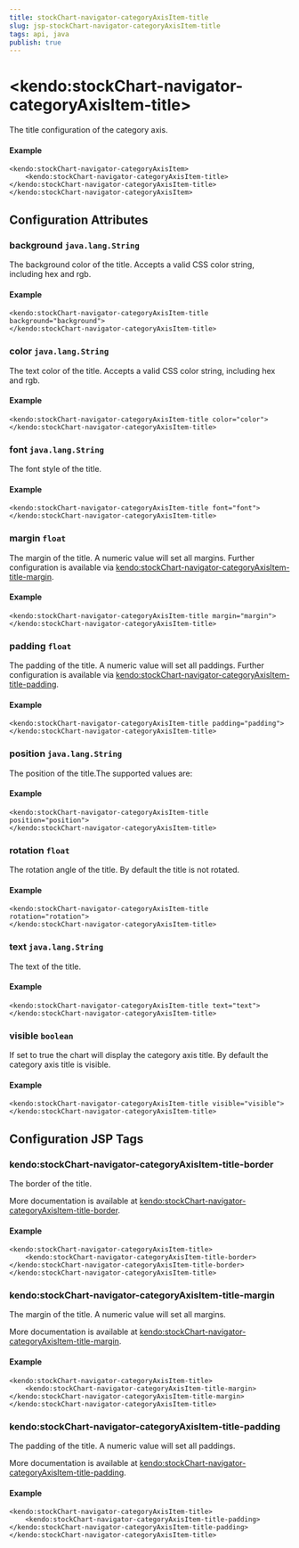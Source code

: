 ```yaml
---
title: stockChart-navigator-categoryAxisItem-title
slug: jsp-stockChart-navigator-categoryAxisItem-title
tags: api, java
publish: true
---
```


# \<kendo:stockChart-navigator-categoryAxisItem-title\>

The title configuration of the category axis.

#### Example
    <kendo:stockChart-navigator-categoryAxisItem>
        <kendo:stockChart-navigator-categoryAxisItem-title></kendo:stockChart-navigator-categoryAxisItem-title>
    </kendo:stockChart-navigator-categoryAxisItem>

## Configuration Attributes

### background `java.lang.String`

The background color of the title. Accepts a valid CSS color string, including hex and rgb.

#### Example
    <kendo:stockChart-navigator-categoryAxisItem-title background="background">
    </kendo:stockChart-navigator-categoryAxisItem-title>

### color `java.lang.String`

The text color of the title. Accepts a valid CSS color string, including hex and rgb.

#### Example
    <kendo:stockChart-navigator-categoryAxisItem-title color="color">
    </kendo:stockChart-navigator-categoryAxisItem-title>

### font `java.lang.String`

The font style of the title.

#### Example
    <kendo:stockChart-navigator-categoryAxisItem-title font="font">
    </kendo:stockChart-navigator-categoryAxisItem-title>

### margin `float`

The margin of the title. A numeric value will set all margins. Further configuration is available via [kendo:stockChart-navigator-categoryAxisItem-title-margin](#kendo-stockChart-navigator-categoryAxisItem-title-margin). 

#### Example
    <kendo:stockChart-navigator-categoryAxisItem-title margin="margin">
    </kendo:stockChart-navigator-categoryAxisItem-title>

### padding `float`

The padding of the title. A numeric value will set all paddings. Further configuration is available via [kendo:stockChart-navigator-categoryAxisItem-title-padding](#kendo-stockChart-navigator-categoryAxisItem-title-padding). 

#### Example
    <kendo:stockChart-navigator-categoryAxisItem-title padding="padding">
    </kendo:stockChart-navigator-categoryAxisItem-title>

### position `java.lang.String`

The position of the title.The supported values are:

#### Example
    <kendo:stockChart-navigator-categoryAxisItem-title position="position">
    </kendo:stockChart-navigator-categoryAxisItem-title>

### rotation `float`

The rotation angle of the title. By default the title is not rotated.

#### Example
    <kendo:stockChart-navigator-categoryAxisItem-title rotation="rotation">
    </kendo:stockChart-navigator-categoryAxisItem-title>

### text `java.lang.String`

The text of the title.

#### Example
    <kendo:stockChart-navigator-categoryAxisItem-title text="text">
    </kendo:stockChart-navigator-categoryAxisItem-title>

### visible `boolean`

If set to true the chart will display the category axis title. By default the category axis title is visible.

#### Example
    <kendo:stockChart-navigator-categoryAxisItem-title visible="visible">
    </kendo:stockChart-navigator-categoryAxisItem-title>


##  Configuration JSP Tags

### kendo:stockChart-navigator-categoryAxisItem-title-border

The border of the title.

More documentation is available at [kendo:stockChart-navigator-categoryAxisItem-title-border](/api/wrappers/jsp/stockchart/navigator-categoryaxisitem-title-border).

#### Example

    <kendo:stockChart-navigator-categoryAxisItem-title>
        <kendo:stockChart-navigator-categoryAxisItem-title-border></kendo:stockChart-navigator-categoryAxisItem-title-border>
    </kendo:stockChart-navigator-categoryAxisItem-title>

### kendo:stockChart-navigator-categoryAxisItem-title-margin

The margin of the title. A numeric value will set all margins.

More documentation is available at [kendo:stockChart-navigator-categoryAxisItem-title-margin](/api/wrappers/jsp/stockchart/navigator-categoryaxisitem-title-margin).

#### Example

    <kendo:stockChart-navigator-categoryAxisItem-title>
        <kendo:stockChart-navigator-categoryAxisItem-title-margin></kendo:stockChart-navigator-categoryAxisItem-title-margin>
    </kendo:stockChart-navigator-categoryAxisItem-title>

### kendo:stockChart-navigator-categoryAxisItem-title-padding

The padding of the title. A numeric value will set all paddings.

More documentation is available at [kendo:stockChart-navigator-categoryAxisItem-title-padding](/api/wrappers/jsp/stockchart/navigator-categoryaxisitem-title-padding).

#### Example

    <kendo:stockChart-navigator-categoryAxisItem-title>
        <kendo:stockChart-navigator-categoryAxisItem-title-padding></kendo:stockChart-navigator-categoryAxisItem-title-padding>
    </kendo:stockChart-navigator-categoryAxisItem-title>

